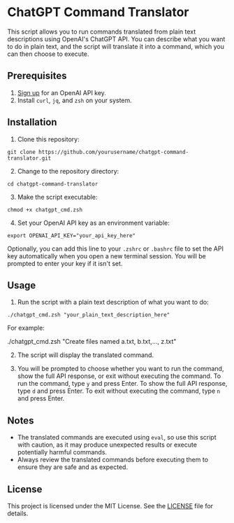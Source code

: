 # ChatGPT Command Translator

This script allows you to run commands translated from plain text descriptions using OpenAI's ChatGPT API. You can describe what you want to do in plain text, and the script will translate it into a command, which you can then choose to execute.

## Prerequisites

1. [Sign up](https://beta.openai.com/signup/) for an OpenAI API key.
2. Install `curl`, `jq`, and `zsh` on your system.

## Installation

1. Clone this repository:

``git clone https://github.com/yourusername/chatgpt-command-translator.git``


2. Change to the repository directory:

``cd chatgpt-command-translator``


3. Make the script executable:

``chmod +x chatgpt_cmd.zsh``

4. Set your OpenAI API key as an environment variable:

``export OPENAI_API_KEY="your_api_key_here"``

Optionally, you can add this line to your `.zshrc` or `.bashrc` file to set the API key automatically when you open a new terminal session. You will be prompted to enter your key if it isn't set.

## Usage

1. Run the script with a plain text description of what you want to do:

``./chatgpt_cmd.zsh "your_plain_text_description_here"``

For example:

./chatgpt_cmd.zsh "Create files named a.txt, b.txt,..., z.txt"


2. The script will display the translated command.

3. You will be prompted to choose whether you want to run the command, show the full API response, or exit without executing the command. To run the command, type `y` and press Enter. To show the full API response, type `d` and press Enter. To exit without executing the command, type `n` and press Enter.

## Notes

- The translated commands are executed using `eval`, so use this script with caution, as it may produce unexpected results or execute potentially harmful commands.
- Always review the translated commands before executing them to ensure they are safe and as expected.

## License

This project is licensed under the MIT License. See the [LICENSE](LICENSE) file for details.
 
